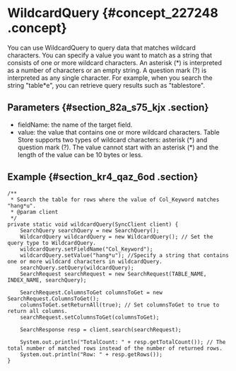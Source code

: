 # WildcardQuery {#concept_227248 .concept}

You can use WildcardQuery to query data that matches wildcard characters. You can specify a value you want to match as a string that consists of one or more wildcard characters. An asterisk \(\*\) is interpreted as a number of characters or an empty string. A question mark \(?\) is interpreted as any single character. For example, when you search the string "table\*e", you can retrieve query results such as "tablestore".

## Parameters {#section_82a_s75_kjx .section}

-   fieldName: the name of the target field.
-   value: the value that contains one or more wildcard characters. Table Store supports two types of wildcard characters: asterisk \(\*\) and question mark \(?\). The value cannot start with an asterisk \(\*\) and the length of the value can be 10 bytes or less.

## Example {#section_kr4_qaz_6od .section}

``` {#codeblock_t0i_gmf_pn2}
/**
 * Search the table for rows where the value of Col_Keyword matches "hang*u".
 * @param client
 */
private static void wildcardQuery(SyncClient client) {
    SearchQuery searchQuery = new SearchQuery();
    WildcardQuery wildcardQuery = new WildcardQuery(); // Set the query type to WildcardQuery.
    wildcardQuery.setFieldName("Col_Keyword");
    wildcardQuery.setValue("hang*u"); //Specify a string that contains one or more wildcard characters in wildcardQuery.
    searchQuery.setQuery(wildcardQuery);
    SearchRequest searchRequest = new SearchRequest(TABLE_NAME, INDEX_NAME, searchQuery);

    SearchRequest.ColumnsToGet columnsToGet = new SearchRequest.ColumnsToGet();
    columnsToGet.setReturnAll(true); // Set columnsToGet to true to return all columns.
    searchRequest.setColumnsToGet(columnsToGet);

    SearchResponse resp = client.search(searchRequest);

    System.out.println("TotalCount: " + resp.getTotalCount()); // The total number of matched rows instead of the number of returned rows.
    System.out.println("Row: " + resp.getRows());
}
```

